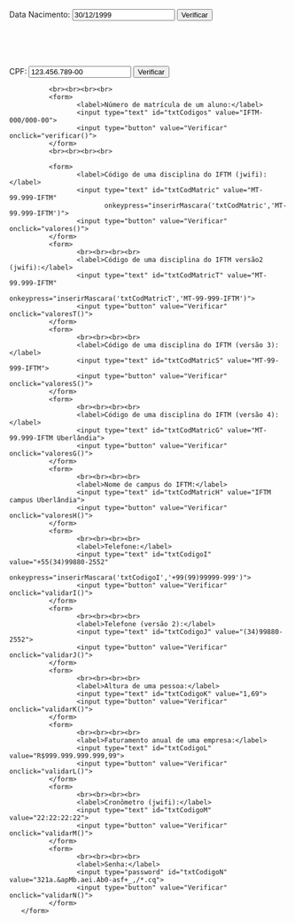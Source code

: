 <!DOCTYPE html>
<html lang="en">

<head>
       <meta charset="UTF-8">
       <meta http-equiv="X-UA-Compatible" content="IE=edge">
       <meta name="viewport" content="width=device-width, initial-scale=1.0">
       <title>Document</title>
       <script src="jwifi.js"></script>
       <script>
              function check() {
                     var valor = document.getElementById("txtValor").value;
                     var datanct = /^\d{2}\/\d{2}\/\d{4}$/;
                     if (datanct.test(valor)) {
                            alert("Padrão válido");
                     }
                     else {
                            alert("Padrão inválido")
                     }
              }
              function validar() {
                     var valor = document.getElementById("txtCodigo").value;
                     var cpf = /^\d{3}\.\d{3}\.\d{3}\-\d{2}$/;
                     if (cpf.test(valor)) {
                            alert("Padrão válido");
                     }
                     else {
                            alert("Padrão inválido")
                     }
              }
              function verificar() {
                     var valor = document.getElementById("txtCodigos").value;
                     var nummt = /^IFTM-\d{3}\/\d{3}\-\w{2}$/;
                     if (nummt.test(valor)) {
                            alert("Padrão válido");
                     }
                     else {
                            alert("Padrão inválido")
                     }
              }
              function valores() {
                     var valor = document.getElementById("txtCodMatric").value;
                     var codmat = /^MT-\d{2}\.\d{3}\-IFTM$/i;
                     if (codmat.test(valor)) {
                            alert("Padrão válido");
                     }
                     else {
                            alert("Padrão inválido")
                     }
              }
              function valoresT() {
                     var valor = document.getElementById("txtCodMatricT").value;
                     var codmatT = /^MT-\d{2}\.\d{3}\-(I|i)(F|f)(T|t)(M|m)$/;
                     if (codmatT.test(valor)) {
                            alert("Padrão válido");
                     }
                     else {
                            alert("Padrão inválido")
                     }
              }
              function valoresS() {
                     var valor = document.getElementById("txtCodMatricS").value;
                     var codmatS = /^M\s?T\s?-\d{2}\-\d{3}\-I\s?F\s?T\s?M$/i;
                     if (codmatS.test(valor)) {
                            alert("Padrão válido");
                     }
                     else {
                            alert("Padrão inválido")
                     }
              }
              function valoresG() {
                     var valor = document.getElementById("txtCodMatricG").value;
                     var codmatG = /^(M|m)\s?(T|t)\s?\-\d{2}\.\d{3}\-(I|i)\s?(F|f)\s?(T|t)\s?(M|m)\s?(Uberlândia|Uberlândia Centro)$/;
                     if (codmatG.test(valor)) {
                            alert("Padrão válido");
                     }
                     else {
                            alert("Padrão inválido")
                     }
              }
              function valoresH() {
                     var valor = document.getElementById("txtCodMatricH").value;
                     var codmatH = /^(IFTM campus Uberlândia|IFTM campus Uberlândia Centro)$/;
                     if (codmatH.test(valor)) {
                            alert("Padrão válido");
                     }
                     else {
                            alert("Padrão inválido")
                     }
              }
              function validarI() {
                     var valor = document.getElementById("txtCodigoI").value;
                     var telef = /^\+\d{2}\(\d{2}\)\d{5}-\d{4}$/;
                     if (telef.test(valor)) {
                            alert("Padrão válido");
                     }
                     else {
                            alert("Padrão inválido")
                     }
              }
              function validarJ() {
                     var valor = document.getElementById("txtCodigoJ").value;
                     var telefJ = /^\(\d{2}\)\d{5}-\d{4}$/;
                     if (telefJ.test(valor)) {
                            alert("Padrão válido");
                     }
                     else {
                            alert("Padrão inválido")
                     }
              }
              function validarK() {
                     var valor = document.getElementById("txtCodigoK").value;
                     var altura = /^[1](.|,)[3-9]|[1](.|,)[3-9][0-9]|[2](.|,)[5][0]|[2](.|,)[0-4][0-9]|[2](.|,)[5]$/;
                     if (altura.test(valor)) {
                            alert("Padrão válido");
                     }
                     else {
                            alert("Padrão inválido")
                     }
              }
              function validarL() {
                     var valor = document.getElementById("txtCodigoL").value;
                     var receita = /^(R\$)[0-9]{1}[0-9]{0,2}(\.[0-9]{3}){0,3}(\,[0-9]{1,2})$/;
                     if (receita.test(valor)) {
                            alert("Padrão válido");
                     }
                     else {
                            alert("Padrão inválido")
                     }
              }
              function validarM() {
                     var valor = document.getElementById("txtCodigoM").value;
                     var codometro = /^([01]?[0-9]|2[0-3]):[0-5][0-9](:[0-5][0-9]):[0-9][0-9]?$/;
                     if (codometro.test(valor)) {
                            alert("Padrão válido");
                     }
                     else {
                            alert("Padrão inválido")
                     }
              }
              function validarN() {
                     var valor = document.getElementById("txtCodigoN").value;
                     var senha = /^[A-Za-z0-9.-_]{5,}&[A-Pa-p]{1,}\.[a-z]{1,}\.[A-Za-z0-5]{1,}-[^0-9]{1,},[^A-Za-zÀ-ú0-9]{2}.[^ab01]{1,}$/;
                     if (senha.test(valor)) {
                            alert("Padrão válido");
                     }
                     else {
                            alert("Padrão inválido")
                     }
              }
       </script>
</head>

<body>
       <form>
              <form>
                     <label>Data Nacimento:</label>
                     <input type="text" id="txtValor" value="30/12/1999">
                     <input type="button" value="Verificar" onclick="check()">
              </form>
              <br><br><br><br>
              <form>
                     <label>CPF:</label>
                     <input type="text" id="txtCodigo" value="123.456.789-00"
                            onkeypress="inserirMascara('txtCodigo','999.999.999-99')">
                     <input type="button" value="Verificar" onclick="validar()">
              </form>

              <br><br><br><br>
              <form>
                     <label>Número de matrícula de um aluno:</label>
                     <input type="text" id="txtCodigos" value="IFTM-000/000-00">
                     <input type="button" value="Verificar" onclick="verificar()">
              </form>
              <br><br><br><br>

              <form>
                     <label>Código de uma disciplina do IFTM (jwifi):</label>
                     <input type="text" id="txtCodMatric" value="MT-99.999-IFTM"
                            onkeypress="inserirMascara('txtCodMatric','MT-99.999-IFTM')">
                     <input type="button" value="Verificar" onclick="valores()">
              </form>
              <form>
                     <br><br><br><br>
                     <label>Código de uma disciplina do IFTM versão2 (jwifi):</label>
                     <input type="text" id="txtCodMatricT" value="MT-99.999-IFTM"
                            onkeypress="inserirMascara('txtCodMatricT','MT-99-999-IFTM')">
                     <input type="button" value="Verificar" onclick="valoresT()">
              </form>
              <form>
                     <br><br><br><br>
                     <label>Código de uma disciplina do IFTM (versão 3):</label>
                     <input type="text" id="txtCodMatricS" value="MT-99-999-IFTM">
                     <input type="button" value="Verificar" onclick="valoresS()">
              </form>
              <form>
                     <br><br><br><br>
                     <label>Código de uma disciplina do IFTM (versão 4):</label>
                     <input type="text" id="txtCodMatricG" value="MT-99.999-IFTM Uberlândia">
                     <input type="button" value="Verificar" onclick="valoresG()">
              </form>
              <form>
                     <br><br><br><br>
                     <label>Nome de campus do IFTM:</label>
                     <input type="text" id="txtCodMatricH" value="IFTM campus Uberlândia">
                     <input type="button" value="Verificar" onclick="valoresH()">
              </form>
              <form>
                     <br><br><br><br>
                     <label>Telefone:</label>
                     <input type="text" id="txtCodigoI" value="+55(34)99880-2552"
                            onkeypress="inserirMascara('txtCodigoI','+99(99)99999-999')">
                     <input type="button" value="Verificar" onclick="validarI()">
              </form>
              <form>
                     <br><br><br><br>
                     <label>Telefone (versão 2):</label>
                     <input type="text" id="txtCodigoJ" value="(34)99880-2552">
                     <input type="button" value="Verificar" onclick="validarJ()">
              </form>
              <form>
                     <br><br><br><br>
                     <label>Altura de uma pessoa:</label>
                     <input type="text" id="txtCodigoK" value="1,69">
                     <input type="button" value="Verificar" onclick="validarK()">
              </form>
              <form>
                     <br><br><br><br>
                     <label>Faturamento anual de uma empresa:</label>
                     <input type="text" id="txtCodigoL" value="R$999.999.999.999,99">
                     <input type="button" value="Verificar" onclick="validarL()">
              </form>
              <form>
                     <br><br><br><br>
                     <label>Cronômetro (jwifi):</label>
                     <input type="text" id="txtCodigoM" value="22:22:22:22">
                     <input type="button" value="Verificar" onclick="validarM()">
              </form>
              <form>
                     <br><br><br><br>
                     <label>Senha:</label>
                     <input type="password" id="txtCodigoN" value="321a.&apMb.aei.Ab0-asf+_,/*.cq">
                     <input type="button" value="Verificar" onclick="validarN()">
              </form>
       </form>
</body>

</html>
